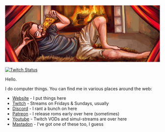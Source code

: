 <p align="center"><img src="https://raw.githubusercontent.com/zorchenhimer/zorchenhimer/master/github-banner.png" /></p>

<p><a href="https://www.twitch.tv/zorchenhimer" target="_blank"><img alt="Twitch Status" src="https://img.shields.io/twitch/status/zorchenhimer?style=for-the-badge"></a></p>

Hello.

I do computer things. You can find me in various places around the web:

* [Website](https://zorchenhimer.com) - I put things here
* [Twitch](https://www.twitch.tv/zorchenhimer) - Streams on Fridays & Sundays, usually
* [Discord](https://discord.gg/d5tpRSx) - I rant a bunch on here
* [Patreon](https://www.patreon.com/Zorchenhimer) - I release roms early over here (sometimes)
* [Youtube](https://www.youtube.com/@Zorchenhimer) - Twitch VODs and simul-streams are over here
* [Mastadon](https://mastodon.social/@Zorchenhimer) - I’ve got one of these too, I guess
